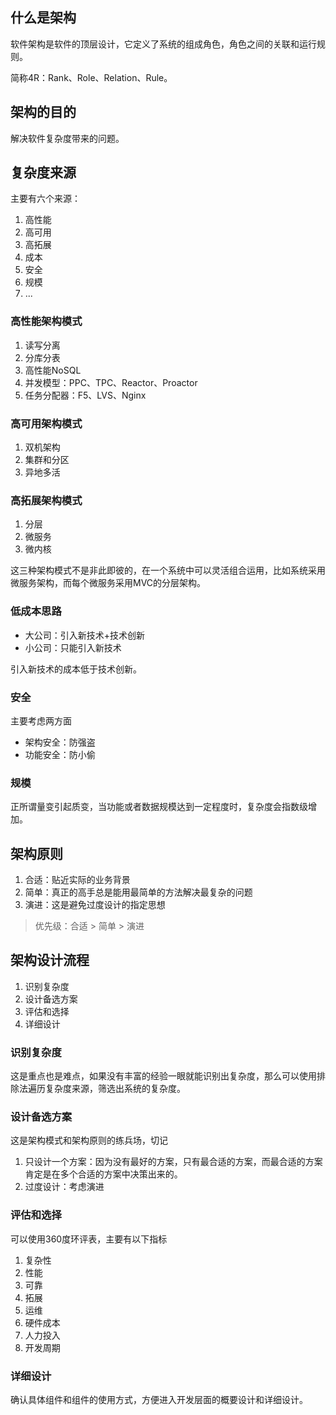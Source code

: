 ## 什么是架构
软件架构是软件的顶层设计，它定义了系统的组成角色，角色之间的关联和运行规则。

简称4R：Rank、Role、Relation、Rule。

## 架构的目的
解决软件复杂度带来的问题。

## 复杂度来源
主要有六个来源：

1. 高性能
2. 高可用
3. 高拓展
4. 成本
5. 安全
6. 规模
7. ...

### 高性能架构模式
1. 读写分离
2. 分库分表
3. 高性能NoSQL
4. 并发模型：PPC、TPC、Reactor、Proactor 
5. 任务分配器：F5、LVS、Nginx

### 高可用架构模式
1. 双机架构
2. 集群和分区
3. 异地多活

### 高拓展架构模式
1. 分层
2. 微服务
3. 微内核

这三种架构模式不是非此即彼的，在一个系统中可以灵活组合运用，比如系统采用微服务架构，而每个微服务采用MVC的分层架构。

### 低成本思路
- 大公司：引入新技术+技术创新
- 小公司：只能引入新技术

引入新技术的成本低于技术创新。

### 安全
主要考虑两方面

- 架构安全：防强盗
- 功能安全：防小偷

### 规模
正所谓量变引起质变，当功能或者数据规模达到一定程度时，复杂度会指数级增加。

## 架构原则

1. 合适：贴近实际的业务背景
2. 简单：真正的高手总是能用最简单的方法解决最复杂的问题
3. 演进：这是避免过度设计的指定思想

> 优先级：合适 > 简单 > 演进

## 架构设计流程

1. 识别复杂度
2. 设计备选方案
3. 评估和选择
4. 详细设计

### 识别复杂度
这是重点也是难点，如果没有丰富的经验一眼就能识别出复杂度，那么可以使用排除法遍历复杂度来源，筛选出系统的复杂度。

### 设计备选方案
这是架构模式和架构原则的练兵场，切记

1. 只设计一个方案：因为没有最好的方案，只有最合适的方案，而最合适的方案肯定是在多个合适的方案中决策出来的。
2. 过度设计：考虑演进

### 评估和选择
可以使用360度环评表，主要有以下指标

1. 复杂性
2. 性能
3. 可靠
4. 拓展
5. 运维
6. 硬件成本
7. 人力投入
8. 开发周期

### 详细设计
确认具体组件和组件的使用方式，方便进入开发层面的概要设计和详细设计。